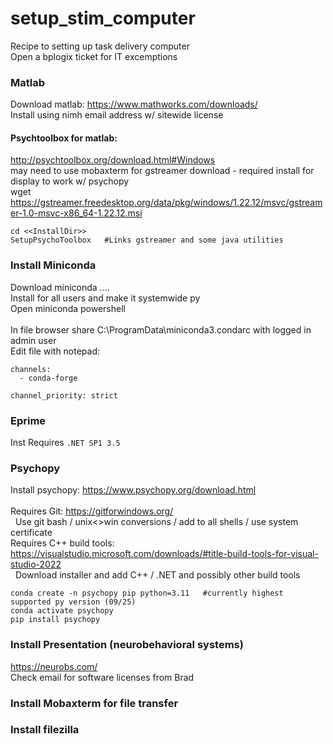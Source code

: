 # setup_stim_computer
Recipe to setting up task delivery computer <br>
Open a bplogix ticket for IT excemptions <br>

### Matlab
Download matlab: https://www.mathworks.com/downloads/ <br>
Install using nimh email address w/ sitewide license <br>

#### Psychtoolbox for matlab: 
http://psychtoolbox.org/download.html#Windows  <br>
may need to use mobaxterm for gstreamer download - required install for display to work w/ psychopy <br>
wget https://gstreamer.freedesktop.org/data/pkg/windows/1.22.12/msvc/gstreamer-1.0-msvc-x86_64-1.22.12.msi <br>
```
cd <<InstallDir>>
SetupPsychoToolbox   #Links gstreamer and some java utilities
```


### Install Miniconda 
Download miniconda .... <br>
Install for all users and make it systemwide py <br>
Open miniconda powershell <br>
<br>
In file browser share C:\ProgramData\miniconda3\.condarc  with logged in admin user <br>
Edit file with notepad: 
```
channels:
  - conda-forge

channel_priority: strict
```

### Eprime
Inst
Requires `.NET SP1 3.5 `


### Psychopy 
Install psychopy: https://www.psychopy.org/download.html <br><br>
Requires Git:  https://gitforwindows.org/ <br>
&nbsp;&nbsp;Use git bash / unix<>win conversions / add to all shells / use system certificate <br>
Requires C++ build tools: https://visualstudio.microsoft.com/downloads/#title-build-tools-for-visual-studio-2022 <br>
&nbsp;&nbsp;Download installer and add C++ / .NET and possibly other build tools <br>


```
conda create -n psychopy pip python=3.11   #currently highest supported py version (09/25)
conda activate psychopy
pip install psychopy 
```

### Install Presentation (neurobehavioral systems)
https://neurobs.com/ <br>
Check email for software licenses from Brad

### Install Mobaxterm for file transfer


### Install filezilla





